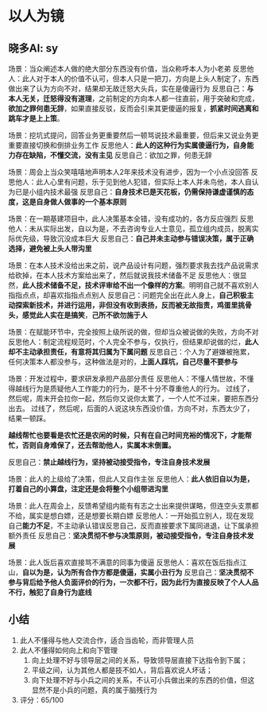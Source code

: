 # 以人为镜

## 晓多AI: sy

场景：当众阐述本人做的绝大部分东西没有价值，当众称呼本人为小老弟
反思他人：此人对于本人的价值不认可，但本人只是一把刀，方向是上头人制定了，东西做出来了认为方向不对，结果却无故迁怒大头兵，实在是傻逼行为
反思自己：**与本人无关，迁怒得没有道理**，之前制定的方向本人都一往直前，用于突破和完成，**欲加之罪何患无辞**，如果直接反驳，反而会引来其更傻逼的报复，**抓紧时间逃离和跳车才是上上策**。


场景：挖坑式提问，回答业务更重要然后一顿骂说技术最重要，但后来又说业务更重要直接切换和倒排业务工作
反思他人：**此人的这种行为实属傻逼行为，自身能力存在缺陷，不懂交流，没有主见**
反思自己：欲加之罪，何患无辞


场景：周会上当众笑嘻嘻地声明本人2年来技术没有进步，因为一个小点没回答
反思他人：此人心里有问题，乐于见到他人犯错，但实际上本人并未鸟他，本人自认为已是小组内技术最强
反思自己：**自身技术已是天花板，仍需保持谦虚谨慎的态度，这是自身做人做事的一个基本原则**


场景：在一期基建项目中，此人决策基本全错，没有成功的，各方反应强烈
反思他人：未从实际出发，自以为是，不去咨询专业人士意见，孤立组内成员，脱离实际优先级，导致沉没成本巨大
反思自己：**自己并未主动参与错误决策，属于正确选择，避免被上头人带沟里**


场景：在本人技术没给出来之前，说产品设计有问题，强烈要求我去找产品说需求给砍掉，在本人技术方案给出来了，然后就说我技术储备不足
反思他人：很显然，**此人技术储备不足，技术评审给不出一个像样的方案**。明明自己就不喜欢别人指指点点，却喜欢指指点点别人
反思自己：问题完全出在此人身上，**自己积极主动探索新技术，并进行运用，非但没有收到表扬，反而被无故指责，鸡蛋里挑骨头，感觉此人实在是搞笑**，**己所不欲勿施于人**



场景：在赋能环节中，完全按照上级所说的做，但却当众被说做的失败，方向不对
反思他人：制定流程规范时，个人完全不参与，仅执行，但结果却说做的烂，**此人却不主动承担责任，有意将其归属为下属问题**
反思自己：个人为了避嫌被拖累，任何决策本人都没参与，这种做法是对的，**上面人踩坑，自己尽量不要参与**


场景：开发过程中，要求研发承担产品部分责任
反思他人：不懂人情世故，不懂得越线行为是质疑他人工作能力的行为，是不十分不尊重他人的行为。
过线了，然后呢，周末开会拉你一起，然后你又说你太累了，一个人忙不过来，要把东西分出去。
过线了，然后呢，后面的人说这块东西没价值，方向不对，东西太少了，结果一顿踩。

**越线帮忙也要看是农忙还是农闲的时候，只有在自己时间充裕的情况下，才能帮忙，否则自身难保了，还去帮助他人，实属本末倒置。**

反思自己：**禁止越线行为，坚持被动接受指令，专注自身技术发展**


场景：此人的上级给了决策，但此人又自作主张
反思他人：**此人依旧自以为是，打着自己的小算盘，注定还是会将整个小组带进沟里**


场景：此人在周会上，反馈希望组内能有有志之士出来提供谋略，但连空头支票都不给，属实是想白嫖，还是想要长期白嫖
反思他人：一开始孤立别人，现在发现自己**能力不足**，不主动承认错误反思自己，反而直接要求下属同进退，让下属承担额外责任
反思自己：**坚决贯彻不参与决策原则，被动接受指令，专注自身技术发展**

场景：此人饭后喜欢直接骂不满意的同事为傻逼
反思他人：喜欢在饭后指点江山，**自以为是，认为所有合作方都是傻逼，实属小丑行为**
反思自己：**坚决贯彻不参与背后给予他人负面评价的行为，一次都不行，因为此行为直接反映了个人人品不行，触犯了自身行为底线**


## 小结

1. 此人不懂得与他人交流合作，适合当齿轮，而非管理人员
2. 此人不懂得如何向上和向下管理
	1. 向上处理不好与领导层之间的关系，导致领导层直接下达指令到下属；
	2. 平级之间，认为其他人都是技不如人，背后喜欢说人坏话；
	3. 向下处理不好与小兵之间的关系，不认可小兵做出来的东西的价值，但这显然不是小兵的问题，真的属于脑残行为
3. 评分：65/100